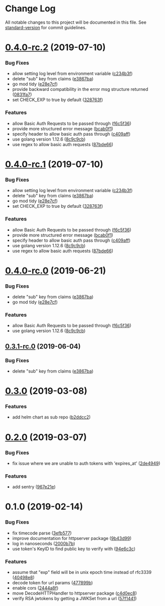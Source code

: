 # Change Log

All notable changes to this project will be documented in this file. See [standard-version](https://github.com/conventional-changelog/standard-version) for commit guidelines.

<a name="0.4.0-rc.2"></a>
# [0.4.0-rc.2](https://github.com/tomwganem/ambassador-auth-jwt/compare/v0.3.0...v0.4.0-rc.2) (2019-07-10)


### Bug Fixes

* allow setting log level from environment variable ([c234b3f](https://github.com/tomwganem/ambassador-auth-jwt/commit/c234b3f))
* delete "sub" key from claims ([e3867ba](https://github.com/tomwganem/ambassador-auth-jwt/commit/e3867ba))
* go mod tidy ([e28e7cf](https://github.com/tomwganem/ambassador-auth-jwt/commit/e28e7cf))
* provide backward compatibility in the error msg structure returned ([0831fa7](https://github.com/tomwganem/ambassador-auth-jwt/commit/0831fa7))
* set CHECK_EXP to true by default ([328763f](https://github.com/tomwganem/ambassador-auth-jwt/commit/328763f))


### Features

* allow Basic Auth Requests to be passed through ([f6c5f36](https://github.com/tomwganem/ambassador-auth-jwt/commit/f6c5f36))
* provide more structured error message ([bcab0f1](https://github.com/tomwganem/ambassador-auth-jwt/commit/bcab0f1))
* specify header to allow basic auth pass through ([c409aff](https://github.com/tomwganem/ambassador-auth-jwt/commit/c409aff))
* use golang version 1.12.6 ([8c9c9cb](https://github.com/tomwganem/ambassador-auth-jwt/commit/8c9c9cb))
* use regex to allow basic auth requests ([87bde66](https://github.com/tomwganem/ambassador-auth-jwt/commit/87bde66))



<a name="0.4.0-rc.1"></a>
# [0.4.0-rc.1](https://github.com/tomwganem/ambassador-auth-jwt/compare/v0.3.0...v0.4.0-rc.1) (2019-07-10)


### Bug Fixes

* allow setting log level from environment variable ([c234b3f](https://github.com/tomwganem/ambassador-auth-jwt/commit/c234b3f))
* delete "sub" key from claims ([e3867ba](https://github.com/tomwganem/ambassador-auth-jwt/commit/e3867ba))
* go mod tidy ([e28e7cf](https://github.com/tomwganem/ambassador-auth-jwt/commit/e28e7cf))
* set CHECK_EXP to true by default ([328763f](https://github.com/tomwganem/ambassador-auth-jwt/commit/328763f))


### Features

* allow Basic Auth Requests to be passed through ([f6c5f36](https://github.com/tomwganem/ambassador-auth-jwt/commit/f6c5f36))
* provide more structured error message ([bcab0f1](https://github.com/tomwganem/ambassador-auth-jwt/commit/bcab0f1))
* specify header to allow basic auth pass through ([c409aff](https://github.com/tomwganem/ambassador-auth-jwt/commit/c409aff))
* use golang version 1.12.6 ([8c9c9cb](https://github.com/tomwganem/ambassador-auth-jwt/commit/8c9c9cb))
* use regex to allow basic auth requests ([87bde66](https://github.com/tomwganem/ambassador-auth-jwt/commit/87bde66))



<a name="0.4.0-rc.0"></a>
# [0.4.0-rc.0](https://github.com/tomwganem/ambassador-auth-jwt/compare/v0.3.0...v0.4.0-rc.0) (2019-06-21)


### Bug Fixes

* delete "sub" key from claims ([e3867ba](https://github.com/tomwganem/ambassador-auth-jwt/commit/e3867ba))
* go mod tidy ([e28e7cf](https://github.com/tomwganem/ambassador-auth-jwt/commit/e28e7cf))


### Features

* allow Basic Auth Requests to be passed through ([f6c5f36](https://github.com/tomwganem/ambassador-auth-jwt/commit/f6c5f36))
* use golang version 1.12.6 ([8c9c9cb](https://github.com/tomwganem/ambassador-auth-jwt/commit/8c9c9cb))



<a name="0.3.1-rc.0"></a>
## [0.3.1-rc.0](https://github.com/tomwganem/ambassador-auth-jwt/compare/v0.3.0...v0.3.1-rc.0) (2019-06-04)


### Bug Fixes

* delete "sub" key from claims ([e3867ba](https://github.com/tomwganem/ambassador-auth-jwt/commit/e3867ba))



<a name="0.3.0"></a>
# [0.3.0](https://github.com/tomwganem/ambassador-auth-jwt/compare/v0.2.0...v0.3.0) (2019-03-08)


### Features

* add helm chart as sub repo ([b2ddcc2](https://github.com/tomwganem/ambassador-auth-jwt/commit/b2ddcc2))



<a name="0.2.0"></a>
# [0.2.0](https://github.com/tomwganem/ambassador-auth-jwt/compare/v0.1.0...v0.2.0) (2019-03-07)


### Bug Fixes

* fix issue where we are unable to auth tokens with 'expires_at' ([2de4949](https://github.com/tomwganem/ambassador-auth-jwt/commit/2de4949))


### Features

* add sentry ([967e21e](https://github.com/tomwganem/ambassador-auth-jwt/commit/967e21e))



<a name="0.1.0"></a>
# 0.1.0 (2019-02-14)


### Bug Fixes

* fix timecode parse ([3efb577](https://github.com/tomwganem/ambassador-auth-jwt/commit/3efb577))
* improve documentation for httpserver package ([9b43d99](https://github.com/tomwganem/ambassador-auth-jwt/commit/9b43d99))
* log in nanoseconds ([2000b7b](https://github.com/tomwganem/ambassador-auth-jwt/commit/2000b7b))
* use token's KeyID to find public key to verify with ([94e6c3c](https://github.com/tomwganem/ambassador-auth-jwt/commit/94e6c3c))


### Features

* assume that "exp" field will be in unix epoch time instead of rfc3339 ([40498e8](https://github.com/tomwganem/ambassador-auth-jwt/commit/40498e8))
* decode token for url params ([477899b](https://github.com/tomwganem/ambassador-auth-jwt/commit/477899b))
* enable cors ([2444a8f](https://github.com/tomwganem/ambassador-auth-jwt/commit/2444a8f))
* move DecodeHTTPHandler to httpserver package ([c4d0ec8](https://github.com/tomwganem/ambassador-auth-jwt/commit/c4d0ec8))
* verify RSA jwtokens by getting a JWKSet from a url ([57f1441](https://github.com/tomwganem/ambassador-auth-jwt/commit/57f1441))
